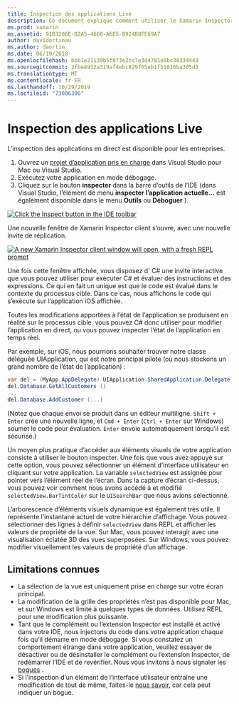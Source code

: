 ```yaml
---
title: Inspection des applications Live
description: Ce document explique comment utiliser le Xamarin Inspector pour inspecter des applications. Il aborde également les limitations de l’outil Xamarin Inspector.
ms.prod: xamarin
ms.assetid: 91B3206E-B2A5-4660-A6E5-B924B8FE69A7
author: davidortinau
ms.author: daortin
ms.date: 06/19/2018
ms.openlocfilehash: bbb1e21139b5f073e2cc7e3d4781e8bc38334449
ms.sourcegitcommit: 2fbe4932a319af4ebc829f65eb1fb1816ba305d3
ms.translationtype: MT
ms.contentlocale: fr-FR
ms.lasthandoff: 10/29/2019
ms.locfileid: "73006306"
---
```

# <a name="inspecting-live-applications"></a>Inspection des applications Live

L’inspection des applications en direct est disponible pour les entreprises.

1. Ouvrez un [projet d’application pris en charge](~/tools/inspector/install.md#supported-platforms) dans Visual Studio pour Mac ou Visual Studio.
1. Exécutez votre application en mode débogage.
1. Cliquez sur le bouton **inspecter** dans la barre d’outils de l’IDE (dans Visual Studio, l’élément de menu **inspecter l’application actuelle...** est également disponible dans le menu **Outils** ou **Déboguer** ).

[![](inspect-images/mac-heres-the-button.png "Click the Inspect button in the IDE toolbar")](inspect-images/mac-heres-the-button.png#lightbox)

Une nouvelle fenêtre de Xamarin Inspector client s’ouvre, avec une nouvelle invite de réplication.

[![](inspect-images/inspector-0.7.0-map-inspect-small.png "A new Xamarin Inspector client window will open, with a fresh REPL prompt")](inspect-images/inspector-0.7.0-map-inspect.png#lightbox)

Une fois cette fenêtre affichée, vous disposez d' C# une invite interactive que vous pouvez utiliser pour exécuter C# et évaluer des instructions et des expressions. Ce qui en fait un unique est que le code est évalué dans le contexte du processus cible. Dans ce cas, nous affichons le code qui s’exécute sur l’application iOS affichée.

Toutes les modifications apportées à l’état de l’application se produisent en réalité sur le processus cible. vous pouvez C# donc utiliser pour modifier l’application en direct, ou vous pouvez inspecter l’état de l’application en temps réel.

Par exemple, sur iOS, nous pourrions souhaiter trouver notre classe déléguée UIApplication, qui est notre principal pilote (où nous stockons un grand nombre de l’état de l’application) :

```csharp
var del = (MyApp.AppDelegate) UIApplication.SharedApplication.Delegate
del.Database.GetAllCustomers ()
...
del.Database.AddCustomer (...)
```

(Notez que chaque envoi se produit dans un éditeur multiligne. `Shift + Enter` crée une nouvelle ligne, et `Cmd + Enter` (`Ctrl + Enter` sur Windows) soumet le code pour évaluation. `Enter` envoie automatiquement lorsqu’il est sécurisé.)

Un moyen plus pratique d’accéder aux éléments visuels de votre application consiste à utiliser le bouton inspecter. Une fois que vous avez appuyé sur cette option, vous pouvez sélectionner un élément d’interface utilisateur en cliquant sur votre application. La variable `selectedView` est assignée pour pointer vers l’élément réel de l’écran. Dans la capture d’écran ci-dessus, vous pouvez voir comment nous avons accédé à et modifié `selectedView.BarTintColor` sur le `UISearchBar` que nous avions sélectionné.

L’arborescence d’éléments visuels dynamique est également très utile. Il représente l’instantané actuel de votre hiérarchie d’affichage. Vous pouvez sélectionner des lignes à définir `selectedView` dans REPL et afficher les valeurs de propriété de la vue. Sur Mac, vous pouvez interagir avec une visualisation éclatée 3D des vues superposées. Sur Windows, vous pouvez modifier visuellement les valeurs de propriété d’un affichage.

## <a name="known-limitations"></a>Limitations connues

- La sélection de la vue est uniquement prise en charge sur votre écran principal.
- La modification de la grille des propriétés n’est pas disponible pour Mac, et sur Windows est limité à quelques types de données. Utilisez REPL pour une modification plus puissante.
- Tant que le complément ou l’extension Inspector est installé et activé dans votre IDE, nous injectons du code dans votre application chaque fois qu’il démarre en mode débogage. Si vous constatez un comportement étrange dans votre application, veuillez essayer de désactiver ou de désinstaller le complément ou l’extension Inspector, de redémarrer l’IDE et de revérifier. Nous vous invitons à nous signaler les [bogues](~/tools/inspector/install.md#reporting-bugs) .
- Si l’inspection d’un élément de l’interface utilisateur entraîne une modification de tout de même, faites-le [nous savoir](~/tools/inspector/install.md#reporting-bugs), car cela peut indiquer un bogue.
